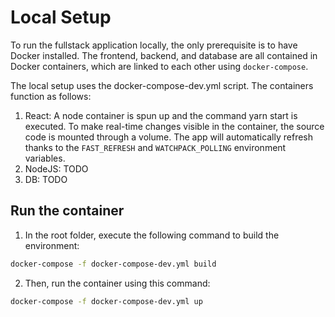 # Local Setup
To run the fullstack application locally, the only prerequisite is to have Docker installed. The frontend, backend, and database are all contained in Docker containers, which are linked to each other using `docker-compose`.

The local setup uses the docker-compose-dev.yml script. The containers function as follows:
1. React: A node container is spun up and the command yarn start is executed. To make real-time changes visible in the container, the source code is mounted through a volume. The app will automatically refresh thanks to the `FAST_REFRESH` and `WATCHPACK_POLLING` environment variables.
2. NodeJS: TODO
3. DB: TODO

## Run the container
1. In the root folder, execute the following command to build the environment:
```bash
docker-compose -f docker-compose-dev.yml build
```
2. Then, run the container using this command:
```bash
docker-compose -f docker-compose-dev.yml up
```